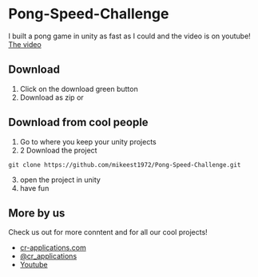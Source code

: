 # Pong-Speed-Challenge
I built a pong game in unity as fast as I could and the video is on youtube!
[The video](http://cr-applications.com)

## Download
1. Click on the download green button
2. Download as zip or

## Download from cool people
1. Go to where you keep your unity projects
2. 2 Download the project
```
git clone https://github.com/mikeest1972/Pong-Speed-Challenge.git
```
3. open the project in unity 
4. have fun

## More by us
Check us out for more conntent and for all our cool projects! 
* [cr-applications.com](http://cr-applications.com) 
* [@cr_applications](https://www.instagram.com/cr_applications/?hl=en)
* [Youtube](https://www.youtube.com/channel/UCA9OOzTTavQQDDDJ0uV4mVA)

